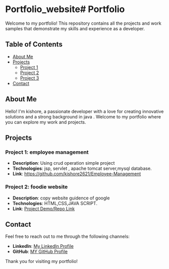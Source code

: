 # Portfolio_website# Portfolio

Welcome to my portfolio! This repository contains all the projects and work samples that demonstrate my skills and experience as a developer.

## Table of Contents

- [About Me](#about-me)
- [Projects](#projects)
  - [Project 1](#project-1)
  - [Project 2](#project-2)
  - [Project 3](#project-3)
- [Contact](#contact)

## About Me

Hello! I'm kishore, a passionate developer with a love for creating innovative solutions and a strong background in java . Welcome to my portfolio where you can explore my work and projects.

## Projects

### Project 1: employee management
- **Description**: Using crud operation simple project
- **Technologies**: jsp, servlet , apache tomcat server,mysql database.
- **Link**: https://github.com/kishore2621/Employee-Management

### Project 2: foodie website
- **Description**: copy website guidence of google
- **Technologies**: HTML,CSS,JAVA SCRIPT.
- **Link**: [Project Demo/Repo Link](#)



## Contact

Feel free to reach out to me through the following channels:


- **LinkedIn**: [My LinkedIn Profile](https://www.linkedin.com/in/kishore-v-an2126)
- **GitHub**: [MY GitHub Profile](https://github.com/kishore2621)

Thank you for visiting my portfolio!
